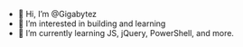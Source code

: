 - 👋 Hi, I’m @Gigabytez
- 👀 I’m interested in building and learning
- 🌱 I’m currently learning JS, jQuery, PowerShell, and more.

